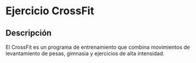 # Ejercicio CrossFit

## Descripción
El CrossFit es un programa de entrenamiento que combina movimientos de levantamiento de pesas, gimnasia y ejercicios de alta intensidad.
